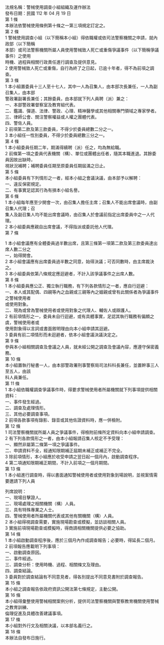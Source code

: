法規名稱：警械使用調查小組組織及運作辦法  
發布日期：民國 112 年 04 月 19 日  
第 1 條  
本辦法依警械使用條例第十條之一第三項規定訂定之。  
第 2 條  
1 警械使用調查小組（以下簡稱本小組）得依職權或依司法警察機關之申請，就內政部（以下簡稱  
本部）或司法警察機關所屬人員使用警械致人死亡或重傷爭議事件（以下簡稱爭議事件）之使用  
時機、過程與相關行政責任進行調查及提供意見。  
2 使用警械致人死亡或重傷，自行為終了之日起，已逾十年者，得不為前項之調查。  
第 3 條  
1 本小組置委員十三人至十七人，其中一人為召集人，由本部次長兼任，一人為副召集人，由本部  
警政署副署長兼任；其餘委員，由本部就下列人員聘（派）兼之：  
一、本部警政署督察室及教育組代表。  
二、鑑識、彈道、法律、警政、心理、精神醫學或其他相關專門領域之專家學者。  
三、律師公會、關注警察權益或人權之團體代表。  
四、警佐人員。  
2 前項第二款及第三款委員，不得少於委員總數二分之一。  
3 本小組任一性別委員，不得少於委員總數三分之一。  
第 4 條  
1 本小組委員任期二年，期滿得續聘（派）任之，均為無給職。  
2 前條第一項之委員代表機關（構）、單位或團體出任者，隨其本職進退。其餘委員因故出缺時，  
視狀況補聘；補聘委員任期至原委員任期屆滿之日止。  
第 5 條  
本小組委員有下列情形之一者，經本小組之會議決議，由本部予以解聘：  
一、違反保密規定。  
二、有事實足認其行為有損本小組名譽。  
第 6 條  
1 本小組每年應至少開會一次，由召集人擔任主席；召集人不能出席會議時，由副召集人代理；召  
集人及副召集人均不能出席會議時，由召集人於會議前指定出席委員中之一人代理。  
2 本小組委員應親自出席會議，不得指派或委託他人代理。  
第 7 條  


1 本小組會議應有全體委員過半數出席，且第三條第一項第二款及第三款委員達出席人數二分之  
一，始得開會。  
2 本小組會議應有出席委員過半數之同意，始得決議；可否同數時，由主席裁決之。  
3 本小組委員依第八條規定應迴避者，不計入該爭議事件之出席人數。  
第 8 條  
1 本小組委員應公正、獨立執行職務，有下列各款情形之一者，應自行迴避：  
一、本人或其配偶、四親等內之血親或三親等內之姻親或曾有此關係者為爭議事件之警械使用者  
或使用對象。  
二、現為或曾為警械使用者或使用對象之代理人、輔佐人或辯護人。  
2 有前項情形之一，委員未自行迴避，或有具體事實，足認其執行職務有偏頗之虞，警械使用者或  
使用對象得以言詞或書面敘明理由向本小組申請其迴避。  
3 委員有前二項情形而未迴避者，依本小組會議決議決定之。  
第 9 條  
參與本小組相關調查及會議之人員，就未經公開之調查及會議內容，應遵守保密義務。  
第 10 條  
本小組置執行秘書一人，由本部警政署刑事警察局司法科科長兼任，並置幹事三人至五人，由該  
科人員兼任。  
第 11 條  
1 本小組依職權調查爭議事件時，得要求警械使用者所屬機關就下列事項提供相關資料：  
一、事件發生經過。  
二、調查及處理情形。  
三、其他必要調查事項。  
2 前項各款事項有錄影、錄音或其他佐證資料時，應一併檢附。  
第 12 條  
1 司法警察機關就所屬人員之爭議事件，得檢附前條所定資料向本小組申請調查。  
2 有下列各款情形之一者，由本小組報請召集人核定不予受理：  
一、顯然非屬第二條第一項之爭議事件。  
二、申請資料不全，經通知限期補正屆期未補正或補正不完全。  
3 除前項情形，本小組應於收受申請之翌日起一個月內，啟動調查程序。  
4 第二項通知限期補正期間，不計入前項之一個月期間。  
第 13 條  
1 本小組進行調查時，得以書面通知警械使用者或使用對象到場說明，並視案情需要邀請下列人員  


列席說明：  
一、現場目擊證人。  
二、現場處理之相關機關（構）人員。  
三、具有特殊專業之人士。  
四、警械使用者所屬機關代表或其他有關機關（構）人員。  
2 本小組得視調查需要，實施現場勘查或模擬，並訪談相關人員。  
3 實施前項現場勘查或模擬時，得商請相關機關提供必要之協助。  
第 14 條  
1 本小組啟動調查程序後，應於三個月內作成調查報告；必要時，得延長二個月。  
2 前項報告應載明下列事項：  
一、啟動調查原因。  
二、事件經過。  
三、調查分析：使用時機、過程、相關條文及理由。  
四、調查結論。  
3 委員對於調查結論有不同意見者，得各別提出不同意見書附於調查報告。  
第 15 條  
本小組之調查報告依政府資訊公開法第七條規定，主動公開。  
第 16 條  
本小組得彙整使用警械相關案例分析，提供司法警察機關與警察教育機關使用警械之教育訓練、  
倫理促進及具體改善建議事項。  
第 17 條  
本小組對外行文及相關決議，以本部名義行之。  
第 18 條  
本辦法自發布日施行。  


